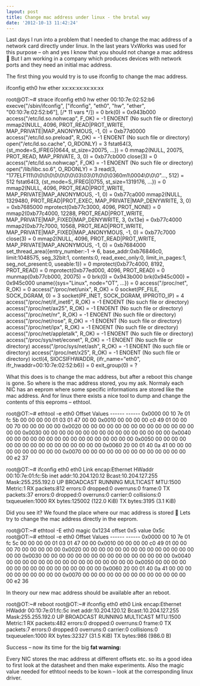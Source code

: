 ```yaml
---
layout: post
title: Change mac address under linux - the brutal way
date: '2012-10-13 11:42:24'
---
```



Last days I run into a problem that I needed to change the mac address of a network card directly under linux. In the last years VxWorks was used for this purpose – oh and yes I know that you should not change a mac address 🙂 But I am working in a company which produces devices with network ports and they need an initial mac address.

The first thing you would try is to use ifconfig to change the mac address.

ifconfig eth0 hw ether xx:xx:xx:xx:xx:xx

 root@OT:~# strace ifconfig eth0 hw ether 00:10:7e:02:52:b6 execve("/sbin/ifconfig", ["ifconfig", "eth0", "hw", "ether", "00:10:7e:02:52:b6"], [/* 11 vars */]) = 0 brk(0) = 0x943b000 access("/etc/ld.so.nohwcap", F_OK) = -1 ENOENT (No such file or directory) mmap2(NULL, 4096, PROT_READ|PROT_WRITE, MAP_PRIVATE|MAP_ANONYMOUS, -1, 0) = 0xb77d0000 access("/etc/ld.so.preload", R_OK) = -1 ENOENT (No such file or directory) open("/etc/ld.so.cache", O_RDONLY) = 3 fstat64(3, {st_mode=S_IFREG|0644, st_size=20075, ...}) = 0 mmap2(NULL, 20075, PROT_READ, MAP_PRIVATE, 3, 0) = 0xb77cb000 close(3) = 0 access("/etc/ld.so.nohwcap", F_OK) = -1 ENOENT (No such file or directory) open("/lib/libc.so.6", O_RDONLY) = 3 read(3, "177ELF111\0\0\0\0\0\0\0\0\03\03\01\0\0\0360m1\0004\0\0\0"..., 512) = 512 fstat64(3, {st_mode=S_IFREG|0755, st_size=1319176, ...}) = 0 mmap2(NULL, 4096, PROT_READ|PROT_WRITE, MAP_PRIVATE|MAP_ANONYMOUS, -1, 0) = 0xb77ca000 mmap2(NULL, 1329480, PROT_READ|PROT_EXEC, MAP_PRIVATE|MAP_DENYWRITE, 3, 0) = 0xb7685000 mprotect(0xb77c3000, 4096, PROT_NONE) = 0 mmap2(0xb77c4000, 12288, PROT_READ|PROT_WRITE, MAP_PRIVATE|MAP_FIXED|MAP_DENYWRITE, 3, 0x13e) = 0xb77c4000 mmap2(0xb77c7000, 10568, PROT_READ|PROT_WRITE, MAP_PRIVATE|MAP_FIXED|MAP_ANONYMOUS, -1, 0) = 0xb77c7000 close(3) = 0 mmap2(NULL, 4096, PROT_READ|PROT_WRITE, MAP_PRIVATE|MAP_ANONYMOUS, -1, 0) = 0xb7684000 set_thread_area({entry_number:-1 -> 6, base_addr:0xb76846c0, limit:1048575, seg_32bit:1, contents:0, read_exec_only:0, limit_in_pages:1, seg_not_present:0, useable:1}) = 0 mprotect(0xb77c4000, 8192, PROT_READ) = 0 mprotect(0xb77ed000, 4096, PROT_READ) = 0 munmap(0xb77cb000, 20075) = 0 brk(0) = 0x943b000 brk(0x945c000) = 0x945c000 uname({sys="Linux", node="OT", ...}) = 0 access("/proc/net", R_OK) = 0 access("/proc/net/unix", R_OK) = 0 socket(PF_FILE, SOCK_DGRAM, 0) = 3 socket(PF_INET, SOCK_DGRAM, IPPROTO_IP) = 4 access("/proc/net/if_inet6", R_OK) = -1 ENOENT (No such file or directory) access("/proc/net/ax25", R_OK) = -1 ENOENT (No such file or directory) access("/proc/net/nr", R_OK) = -1 ENOENT (No such file or directory) access("/proc/net/rose", R_OK) = -1 ENOENT (No such file or directory) access("/proc/net/ipx", R_OK) = -1 ENOENT (No such file or directory) access("/proc/net/appletalk", R_OK) = -1 ENOENT (No such file or directory) access("/proc/sys/net/econet", R_OK) = -1 ENOENT (No such file or directory) access("/proc/sys/net/ash", R_OK) = -1 ENOENT (No such file or directory) access("/proc/net/x25", R_OK) = -1 ENOENT (No such file or directory) ioctl(4, SIOCSIFHWADDR, {ifr_name="eth0", ifr_hwaddr=00:10:7e:02:52:b6}) = 0 exit_group(0) = ?

What this does is to change the mac address, but after a reboot this change is gone. So where is the mac address stored, you my ask. Normaly each NIC has an eeprom where some specific informations are stored like the mac address. And for linux there exists a nice tool to dump and change the contents of this eeproms – ethtool.

 root@OT:~# ethtool -e eth0 Offset Values ------ ------ 0x0000 00 10 7e 01 fc 5b 00 00 00 00 01 03 01 47 00 00 0x0010 00 00 00 00 c0 49 01 00 00 00 70 00 00 00 00 00 0x0020 00 00 00 00 00 00 00 00 00 00 00 00 00 00 00 00 0x0030 00 00 00 00 00 00 00 00 00 00 00 00 00 00 00 00 0x0040 00 00 00 00 00 00 00 00 00 00 00 00 00 00 00 00 0x0050 00 00 00 00 00 00 00 00 00 00 00 00 00 00 00 00 0x0060 20 00 01 40 0a 41 00 00 00 00 00 00 00 00 00 00 0x0070 00 00 00 00 00 00 00 00 00 00 00 00 00 00 e2 37

 root@OT:~# ifconfig eth0 eth0 Link encap:Ethernet HWaddr 00:10:7e:01:fc:5b inet addr:10.204.120.12 Bcast:10.204.127.255 Mask:255.255.192.0 UP BROADCAST RUNNING MULTICAST MTU:1500 Metric:1 RX packets:812 errors:0 dropped:0 overruns:0 frame:0 TX packets:37 errors:0 dropped:0 overruns:0 carrier:0 collisions:0 txqueuelen:1000 RX bytes:125002 (122.0 KiB) TX bytes:3195 (3.1 KiB)

Did you see it? We found the place where our mac address is stored 🙂
 Lets try to change the mac address directly in the eeprom.

 root@OT:~# ethtool -E eth0 magic 0x1234 offset 0x5 value 0x5c root@OT:~# ethtool -e eth0 Offset Values ------ ------ 0x0000 00 10 7e 01 fc 5c 00 00 00 00 01 03 01 47 00 00 0x0010 00 00 00 00 c0 49 01 00 00 00 70 00 00 00 00 00 0x0020 00 00 00 00 00 00 00 00 00 00 00 00 00 00 00 00 0x0030 00 00 00 00 00 00 00 00 00 00 00 00 00 00 00 00 0x0040 00 00 00 00 00 00 00 00 00 00 00 00 00 00 00 00 0x0050 00 00 00 00 00 00 00 00 00 00 00 00 00 00 00 00 0x0060 20 00 01 40 0a 41 00 00 00 00 00 00 00 00 00 00 0x0070 00 00 00 00 00 00 00 00 00 00 00 00 00 00 e2 36

In theory our new mac address should be available after an reboot.

 root@OT:~# reboot root@OT:~# ifconfig eth0 eth0 Link encap:Ethernet HWaddr 00:10:7e:01:fc:5c inet addr:10.204.120.12 Bcast:10.204.127.255 Mask:255.255.192.0 UP BROADCAST RUNNING MULTICAST MTU:1500 Metric:1 RX packets:482 errors:0 dropped:0 overruns:0 frame:0 TX packets:7 errors:0 dropped:0 overruns:0 carrier:0 collisions:0 txqueuelen:1000 RX bytes:32327 (31.5 KiB) TX bytes:986 (986.0 B)

Success – now its time for the big **fat warning:**

Every NIC stores the mac address at different offsets etc. so its a good idea
 to first look at the datasheet and then make experiments. Also the magic value
 needed for ethtool needs to be kown – look at the corresponding linux driver.
